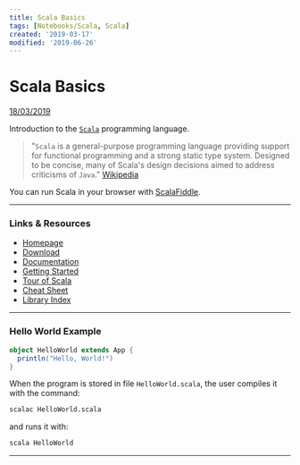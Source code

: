 ```yaml
---
title: Scala Basics
tags: [Notebooks/Scala, Scala]
created: '2019-03-17'
modified: '2019-06-26'
---
```


# Scala Basics

<span style="text-decoration: underline black;">18/03/2019</span>

Introduction to the [`Scala`](https://scala-lang.org/) programming language.

> "`Scala` is a general-purpose programming language providing support for functional programming and a strong static type system. Designed to be concise, many of Scala's design decisions aimed to address criticisms of `Java`." [Wikipedia](https://en.wikipedia.org/wiki/Scala_(programming_language))

You can run Scala in your browser with [ScalaFiddle](https://scalafiddle.io).

----

### Links & Resources

* [Homepage](https://scala-lang.org/)
* [Download](https://scala-lang.org/download/)
* [Documentation](https://docs.scala-lang.org/)
* [Getting Started](https://docs.scala-lang.org/getting-started.html)
* [Tour of Scala](https://docs.scala-lang.org/tour/tour-of-scala.html)
* [Cheat Sheet](https://docs.scala-lang.org/cheatsheets/index.html)
* [Library Index](https://index.scala-lang.org/)

----

### Hello World Example

```scala
object HelloWorld extends App {
  println("Hello, World!")
}
```

When the program is stored in file `HelloWorld.scala`, the user compiles it with the command: 

```cmd
scalac HelloWorld.scala
```

and runs it with:

```cmd
scala HelloWorld
```

----
